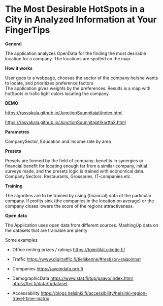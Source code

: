 # The Most Desirable HotSpots in a City in Analyzed Information at Your FingerTips

**General**

The application analyzes OpenData for the finding the most desirable location for a company. The locations are spotted on the map.

**How it works**

User goes to a webpage, chooses the sector of the company he/she wants to locate, and prioritizes preference factors.  
The application gives weights by the preferences.  Results is a map with hotSpots in trafic light colors locating the company. 

**DEMO**

https://rasvakala.github.io/JunctionSuunnitajat/index.html 

https://rasvakala.github.io/JunctionSuunnitajat/kartta2.html

**Parametres**

CompanySector, Education and Income rate by area

**Presets**

Presets are formed by the field of company: benefits in synergies or financial benefit for locating enough far from a similar company, initial surveys made, and the presets logic is trained with economical data.  
Company Sectors: Restaurants, Grossaries, IT-companies etc.

**Training** 

The algoritms are to be trained by using (financial) data of the particular company.  If profits sink (the companies in the location on average) or the company closes lowers the score of the regions attractiveness.  

**Open data**

The Application uses open data from different sources.
MashingUp data on the datasets that are trainable are plenty

Some examples

* Office renting prizes / ratings https://toimitilat.oikotie.fi/ 

* Traffic https://www.digitraffic.fi/tieliikenne/#restjson-rajapinnat 

* Companies https://avoindata.prh.fi

* DemographicData https://www.stat.fi/tup/paavo/index.html, https://hri.fi/data/fi/dataset

* Accessability https://blogs.helsinki.fi/accessibility/helsinki-region-travel-time-matrix

 
 